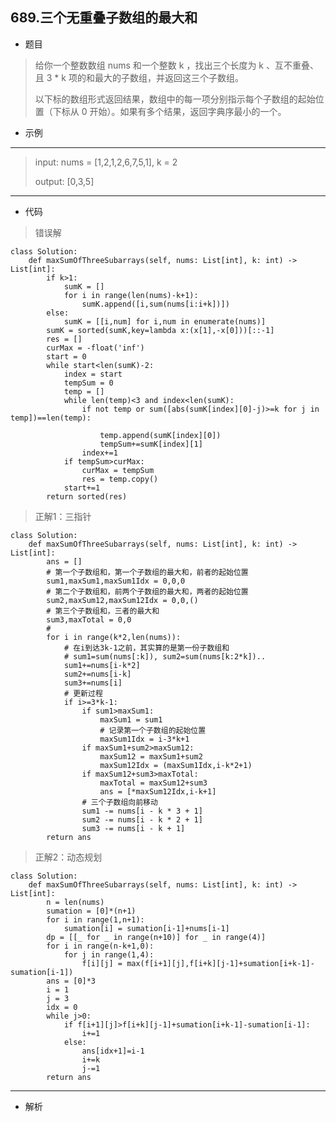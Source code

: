 689.三个无重叠子数组的最大和
----------
 - 题目
>给你一个整数数组 nums 和一个整数 k ，找出三个长度为 k 、互不重叠、且 3 * k 项的和最大的子数组，并返回这三个子数组。
> 
> 以下标的数组形式返回结果，数组中的每一项分别指示每个子数组的起始位置（下标从 0 开始）。如果有多个结果，返回字典序最小的一个。
>
 - 示例
 ----------
>input: nums = [1,2,1,2,6,7,5,1], k = 2
> 
> output: [0,3,5]
 ----------
 - 代码
 >
> 
> 错误解
> 
    class Solution:
        def maxSumOfThreeSubarrays(self, nums: List[int], k: int) -> List[int]:
            if k>1:
                sumK = []
                for i in range(len(nums)-k+1):
                    sumK.append([i,sum(nums[i:i+k])])
            else:
                sumK = [[i,num] for i,num in enumerate(nums)]
            sumK = sorted(sumK,key=lambda x:(x[1],-x[0]))[::-1]
            res = []
            curMax = -float('inf')
            start = 0
            while start<len(sumK)-2:
                index = start
                tempSum = 0
                temp = []
                while len(temp)<3 and index<len(sumK):
                    if not temp or sum([abs(sumK[index][0]-j)>=k for j in temp])==len(temp):
                        
                        temp.append(sumK[index][0])
                        tempSum+=sumK[index][1]
                    index+=1
                if tempSum>curMax:
                    curMax = tempSum
                    res = temp.copy()
                start+=1
            return sorted(res)
>
> 正解1：三指针
> 
    class Solution:
        def maxSumOfThreeSubarrays(self, nums: List[int], k: int) -> List[int]:
            ans = []
            # 第一个子数组和，第一个子数组的最大和，前者的起始位置
            sum1,maxSum1,maxSum1Idx = 0,0,0
            # 第二个子数组和，前两个子数组的最大和，两者的起始位置
            sum2,maxSum12,maxSum12Idx = 0,0,()
            # 第三个子数组和，三者的最大和
            sum3,maxTotal = 0,0
            # 
            for i in range(k*2,len(nums)):
                # 在i到达3k-1之前，其实算的是第一份子数组和
                # sum1=sum(nums[:k]), sum2=sum(nums[k:2*k])..
                sum1+=nums[i-k*2]
                sum2+=nums[i-k]
                sum3+=nums[i]
                # 更新过程
                if i>=3*k-1:
                    if sum1>maxSum1:
                        maxSum1 = sum1
                        # 记录第一个子数组的起始位置
                        maxSum1Idx = i-3*k+1
                    if maxSum1+sum2>maxSum12:
                        maxSum12 = maxSum1+sum2
                        maxSum12Idx = (maxSum1Idx,i-k*2+1)
                    if maxSum12+sum3>maxTotal:
                        maxTotal = maxSum12+sum3
                        ans = [*maxSum12Idx,i-k+1]
                    # 三个子数组向前移动
                    sum1 -= nums[i - k * 3 + 1]
                    sum2 -= nums[i - k * 2 + 1]
                    sum3 -= nums[i - k + 1]
            return ans
>
> 正解2：动态规划
> 
    class Solution:
        def maxSumOfThreeSubarrays(self, nums: List[int], k: int) -> List[int]:
            n = len(nums)
            sumation = [0]*(n+1)
            for i in range(1,n+1):
                sumation[i] = sumation[i-1]+nums[i-1]
            dp = [[_ for _ in range(n+10)] for _ in range(4)]
            for i in range(n-k+1,0):
                for j in range(1,4):
                    f[i][j] = max(f[i+1][j],f[i+k][j-1]+sumation[i+k-1]-sumation[i-1])
            ans = [0]*3
            i = 1
            j = 3
            idx = 0
            while j>0:
                if f[i+1][j]>f[i+k][j-1]+sumation[i+k-1]-sumation[i-1]:
                    i+=1
                else:
                    ans[idx+1]=i-1
                    i+=k
                    j-=1
            return ans
 ----------
 - 解析
 >